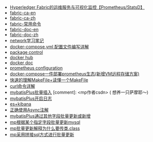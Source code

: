 * [Hyperledger Fabric的运维服务与可视化监控【Prometheus/StatsD】](http://blog.hubwiz.com/2019/12/26/hyperledger-fabric-monitoring/)
* [fabric-ca-en](https://hyperledger-fabric-ca.readthedocs.io/en/latest/index.html)
* [fabric-ca-zh](https://fabric-docs-chinese.readthedocs.io/zh_CN/latest/users-guide.html)
* [fabric-常用命令](https://www.jianshu.com/p/4495af3fe5ad)
* [fabric-doc-en](https://hyperledgercn.github.io/hyperledgerDocs/)
* [fabric-doc-zh](https://hyperledger-fabric.readthedocs.io/zh_CN/release-2.2/who_we_are.html)
* [network学习笔记](https://www.cnblogs.com/SilverhandFan/p/14299422.html#:~:text=peer%20version%E5%8F%AF%E4%BB%A5%E6%9F%A5%E7%9C%8Bpeer%E7%89%88%E6%9C%AC%E5%8F%B7%EF%BC%8C%E8%BF%99%E5%8F%A5%E8%AF%9D%E6%80%BB%E4%BD%93%E6%84%8F%E6%80%9D%E6%98%AF%E6%9F%A5%E7%9C%8Bpeer,version%EF%BC%8C%E5%B9%B6%E6%8A%8A%E9%94%99%E8%AF%AF%E5%92%8C%E6%A0%87%E5%87%86%E8%BE%93%E5%87%BA%E9%83%BD%E8%BE%93%E5%87%BA%E5%88%B0%E9%BB%91%E6%B4%9E%20%E5%A6%82%E6%9E%9C%E8%BE%93%E5%87%BA%E4%B8%8D%E6%98%AF0%E6%88%96%E8%80%85%E6%B2%A1%E6%9C%89config%E8%B7%AF%E5%BE%84%EF%BC%8C%E5%88%99%E6%8A%A5%E9%94%99%E5%B9%B6%E9%80%80%E5%87%BA%202.%E4%BD%BF%E7%94%A8fabric%E7%9A%84%E5%B7%A5%E5%85%B7%E5%AE%B9%E5%99%A8%E6%9F%A5%E7%9C%8B%E6%98%AF%E5%90%A6%E4%BA%8C%E8%BF%9B%E5%88%B6%E6%96%87%E4%BB%B6%E5%92%8C%E4%BE%8B%E5%AD%90%E7%AC%A6%E5%90%88docker%E9%95%9C%E5%83%8F)
* [docker-compose.yml 配置文件编写详解](https://blog.csdn.net/qq_36148847/article/details/79427878)
* [package control](https://packagecontrol.io/)
* [docker hub](https://hub.docker.com/)
* [docker doc](https://docs.docker.com/)
* [prometheus configuration](https://prometheus.io/docs/prometheus/latest/configuration/configuration/)
* [docker-compose一件部署prometheus生态(新增VM远程存储方案)](https://blog.csdn.net/litaimin/article/details/120776846)
* [快速的理解MakeFile+读懂一个MakeFile](https://zhuanlan.zhihu.com/p/350297509)
* [curl命令详解](https://bbs.huaweicloud.com/blogs/309892#:~:text=15%20%E4%B8%AA%E5%AE%9E%E7%94%A8%E7%9A%84%20Linux%20cURL%20%E5%91%BD%E4%BB%A4%E7%A4%BA%E4%BE%8B%EF%BC%88cURL%20%E4%B8%8B%E8%BD%BD%E7%A4%BA%E4%BE%8B%EF%BC%89%201%201.,8.%20%E5%9C%A8%20cURL%20%E4%B8%AD%E9%80%9A%E8%BF%87%20HTTP%20%E8%BA%AB%E4%BB%BD%E9%AA%8C%E8%AF%81%20...%20%E6%9B%B4%E5%A4%9A%E9%A1%B9%E7%9B%AE)
* [mybatisPlus批量插入](https://rivers-all.com/archives/16.html)
[comment]: <mp作者csdn> (  想养一只萨摩耶～)
* [mybatisPlus开启日志](https://zhuanlan.zhihu.com/p/370464265#:~:text=%E6%96%B9%E6%B3%95%E4%B8%80%3Amybatis-plus%3A%20configuration%3A%20log-impl%3A%20org.apache.ibatis.logging.stdout.StdOutImpl%20%23%E5%BC%80%E5%90%AFsql%E6%97%A5%E5%BF%97,%E6%96%B9%E6%B3%95%E4%BA%8C%3Alogging%3A%20level%3A%20com.chz.mapper%3A%20debug%20%E6%96%B9%E6%B3%95%E4%B8%89%3A%E9%85%8D%E7%BD%AE%E7%B1%BB%2C%E5%AE%98%E7%BD%91%E5%B7%B2%E7%BB%8F%E5%BC%83%E7%94%A8%E4%BA%86%E6%8F%92%E4%BB%B6%EF%BC%8C%E6%8E%A8%E8%8D%90%E4%BD%BF%E7%94%A8P6spy%40Co%E2%80%A6)
* [es+kibana](https://juejin.cn/post/7241374490491879480)
* [正确使用Async注解](https://zhuanlan.zhihu.com/p/432259634)
* [mybatisPlus通过其他字段批量更新或新增](https://blog.csdn.net/qq_43383907/article/details/129225531)
* [mp根据某个指定字段批量更新mysql](https://www.panziye.com/java/4641.html)
* [mp批量更新解释为什么要传类.class](https://blog.csdn.net/DCTANT/article/details/122182657)
* [mp采用拼接sql方式进行批量更新](https://juejin.cn/post/6939777685170159629)

